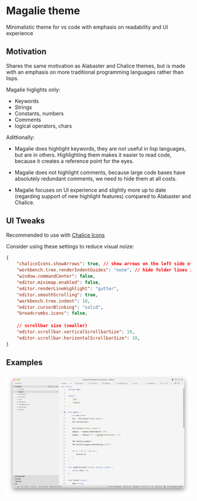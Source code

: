 # Magalie theme
Minimalistic theme for vs code with emphasis on readability and UI experience

## Motivation
Shares the same motivation as Alabaster and Chalice themes, but is made with an emphasis on more traditional programming languages rather than lisps.

Magalie higlights only:
- Keywords
- Strings
- Constants, numbers
- Comments
- logical operators, chars

Adittionally:
* Magalie does highlight keywords, they are not useful in lisp languages, but are in others. Highlighting them makes it easier to read code, because it creates a reference point for the eyes.

* Magalie does not highlight comments, because large code bases have absolutely redundant comments, we need to hide them at all costs.

* Magalie focuses on UI experience and slightly more up to date (regarding support of new highlight features) compared to Alabaster and Chalice.


## UI Tweaks
Recommended to use with [Chalice Icons](https://marketplace.visualstudio.com/items?itemName=artlaman.chalice-icon-theme)

Consider using these settings to reduce visual noize:
```json
{
    "chaliceIcons.showArrows": true, // show arrows on the left side of the explorer
    "workbench.tree.renderIndentGuides": "none", // hide folder lines in the explorer
    "window.commandCenter": false,
    "editor.minimap.enabled": false,
    "editor.renderLineHighlight": "gutter",
    "editor.smoothScrolling": true,
    "workbench.tree.indent": 10,
    "editor.cursorBlinking": "solid",
    "breadcrumbs.icons": false,

    // scrollbar size (smaller)
    "editor.scrollbar.verticalScrollbarSize": 10,
    "editor.scrollbar.horizontalScrollbarSize": 10,
}
```


## Examples
![Golang](examples/default/golang.png)
